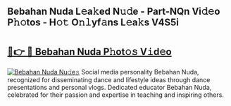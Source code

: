 ## Bebahan Nuda L𝚎a𝚔ed N𝚞𝚍e - Part-NQn Vi𝚍𝚎o P𝚑𝚘tos - H𝚘𝚝 O𝚗𝚕yf𝚊ns L𝚎a𝚔s V4S5i

# <h2><a href="http://kfeb8r8.oniu.top/?m=Bebahan+Nuda">🔗👉 🔴 Bebahan Nuda P𝚑ot𝚘𝚜 V𝚒d𝚎o</a></h2>

[![Bebahan Nuda Nu𝚍e𝚜](https://i.imgur.com/0qMVB7G.gif)](http://kfeb8r8.oniu.top/?m=Bebahan+Nuda)
Social media personality Bebahan Nuda, recognized for disseminating dance and lifestyle ideas through dance presentations and personal vlogs. Dedicated educator Bebahan Nuda, celebrated for their passion and expertise in teaching and inspiring others.  
